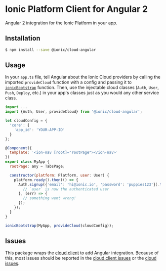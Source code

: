 # Ionic Platform Client for Angular 2

Angular 2 integration for the Ionic Platform in your app.

## Installation

```bash
$ npm install --save @ionic/cloud-angular
```

## Usage

In your `app.ts` file, tell Angular about the Ionic Cloud providers by calling
the imported `provideCloud` function with a config and passing it to
[`ionicBootstrap`](http://ionicframework.com/docs/v2/api/config/Config/)
function. Then, use the injectable cloud classes (`Auth`, `User`, `Push`,
`Deploy`, etc.) in your app's classes just as you would any other service
class.

```javascript
import ...
import {Auth, User, provideCloud} from '@ionic/cloud-angular';

let cloudConfig = {
  'core': {
    'app_id': 'YOUR-APP-ID'
  }
};

@Component({
  template: '<ion-nav [root]="rootPage"></ion-nav>'
})
export class MyApp {
  rootPage: any = TabsPage;

  constructor(platform: Platform, user: User) {
    platform.ready().then(() => {
      Auth.signup({'email': 'hi@ionic.io', 'password': 'puppies123'}).then(() => {
        // `user` is now the authenticated user
      }, (err) => {
        // something went wrong!
      });
    });
  }
}

ionicBootstrap(MyApp, provideCloud(cloudConfig));
```

## Issues

This package wraps the [cloud client](https://github.com/driftyco/ionic-cloud) to
add Angular integration. Because of this, most issues should be reported in the
[cloud client issues](https://github.com/driftyco/ionic-cloud/issues) or the
[cloud issues](https://github.com/driftyco/ionic-cloud-issues/issues).
